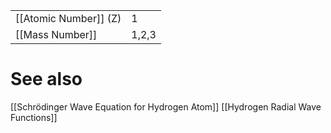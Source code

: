 
|                       |       |
| --------------------- | ----- |
| [[Atomic Number]] (Z) | 1     |
| [[Mass Number]]       | 1,2,3 |
# See also
[[Schrödinger Wave Equation for Hydrogen Atom]]
[[Hydrogen Radial Wave Functions]]